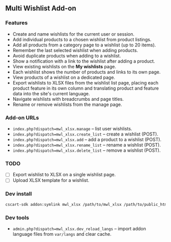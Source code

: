 ## Multi Wishlist Add-on

### Features
- Create and name wishlists for the current user or session.
- Add individual products to a chosen wishlist from product listings.
- Add all products from a category page to a wishlist (up to 20 items).
- Remember the last selected wishlist when adding products.
- Avoid duplicate products when adding to a wishlist.
- Show a notification with a link to the wishlist after adding a product.
- View existing wishlists on the **My wishlists** page.
- Each wishlist shows the number of products and links to its own page.
- View products of a wishlist on a dedicated page.
- Export wishlists to XLSX files from the wishlist list page, placing each product feature in its own column and translating product and feature data into the site's current language.
- Navigate wishlists with breadcrumbs and page titles.
- Rename or remove wishlists from the manage page.

### Add-on URLs
- `index.php?dispatch=mwl_xlsx.manage` – list user wishlists.
- `index.php?dispatch=mwl_xlsx.create_list` – create a wishlist (POST).
- `index.php?dispatch=mwl_xlsx.add` – add a product to a wishlist (POST).
- `index.php?dispatch=mwl_xlsx.rename_list` – rename a wishlist (POST).
- `index.php?dispatch=mwl_xlsx.delete_list` – remove a wishlist (POST).

### TODO
- [ ] Export wishlist to XLSX on a single wishlist page.
- [ ] Upload XLSX template for a wishlist.

### Dev install

```bash
cscart-sdk addon:symlink mwl_xlsx /path/to/mwl_xlsx /path/to/public_html --templates-to-design
```

### Dev tools

- `admin.php?dispatch=mwl_xlsx.dev_reload_langs` – import addon language files from `var/langs` and clear cache.
